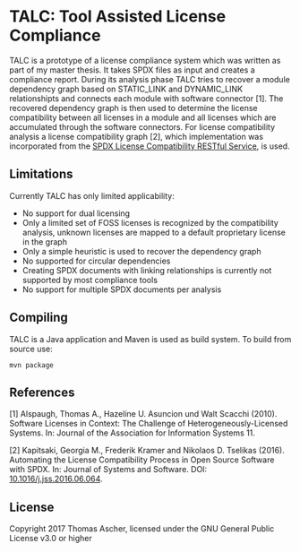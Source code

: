 # TALC: Tool Assisted License Compliance

TALC is a prototype of a license compliance system which was written as part of my master thesis. It takes SPDX files as input and creates a compliance report. During its analysis phase TALC tries to recover a module dependency graph based on STATIC_LINK and DYNAMIC_LINK relationshipts and connects each module with software connector [1]. The recovered dependency graph is then used to determine the license compatibility between all licenses in a module and all licenses which are accumulated through the software connectors. For license compatibility analysis a license compatibility graph [2], which implementation was incorporated from the 
[SPDX License Compatibility RESTful Service](https://github.com/dpasch01/spdx-compat-tools), is used.

## Limitations

Currently TALC has only limited applicability:
- No support for dual licensing
- Only a limited set of FOSS licenses is recognized by the compatibility analysis, unknown licenses are mapped to a default proprietary license in the graph
- Only a simple heuristic is used to recover the dependency graph
- No supported for circular dependencies
- Creating SPDX documents with linking relationships is currently not supported by most compliance tools
- No support for multiple SPDX documents per analysis

## Compiling

TALC is a Java application and Maven is used as build system. To build from source use:

```
mvn package
```

## References

[1] Alspaugh, Thomas A., Hazeline U. Asuncion und Walt Scacchi (2010). Software Licenses in Context: The Challenge of Heterogeneously-Licensed Systems. In: Journal of the Association for Information Systems 11.

[2] Kapitsaki, Georgia M., Frederik Kramer and Nikolaos D. Tselikas (2016). Automating the License Compatibility Process in Open Source Software with SPDX. In: Journal of Systems and Software. DOI: [10.1016/j.jss.2016.06.064](http://dx.doi.org/10.1016/j.jss.2016.06.064).

## License

Copyright 2017 Thomas Ascher, licensed under the GNU General Public License v3.0 or higher
